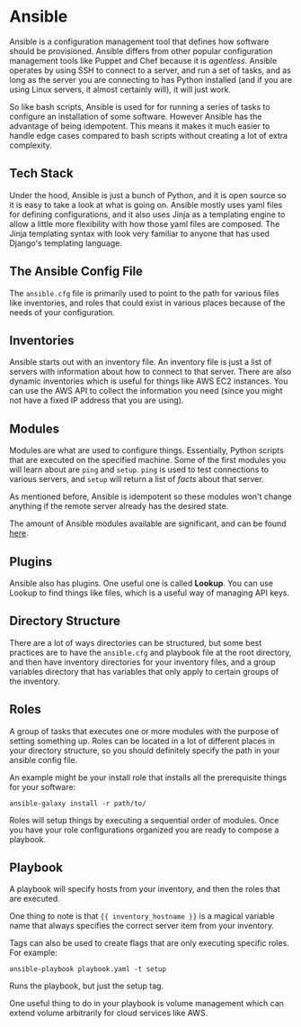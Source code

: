 # Ansible

Ansible is a configuration management tool that defines how software should be provisioned. Ansible differs from other popular configuration management tools like Puppet and Chef because it is *agentless*. Ansible operates by using SSH to connect to a server, and run a set of tasks, and as long as the server you are connecting to has Python installed (and if you are using Linux servers, it almost certainly will), it will just work.

So like bash scripts, Ansible is used for for running a series of tasks to configure an installation of some software. However Ansible has the advantage of being idempotent. This means it makes it much easier to handle edge cases compared to bash scripts without creating a lot of extra complexity.

## Tech Stack

Under the hood, Ansible is just a bunch of Python, and it is open source so it is easy to take a look at what is going on. Ansible mostly uses yaml files for defining configurations, and it also uses Jinja as a templating engine to allow a little more flexibility with how those yaml files are composed. The Jinja templating syntax with look very familiar to anyone that has used Django's templating language.

## The Ansible Config File

The `ansible.cfg` file is primarily used to point to the path for various files like inventories, and roles that could exist in various places because of the needs of your configuration.

## Inventories

Ansible starts out with an inventory file. An inventory file is just a list of servers with information about how to connect to that server. There are also dynamic inventories which is useful for things like AWS EC2 instances. You can use the AWS API to collect the information you need (since you might not have a fixed IP address that you are using).

## Modules

Modules are what are used to configure things. Essentially, Python scripts that are executed on the specified machine. Some of the first modules you will learn about are `ping` and `setup`. `ping` is used to test connections to various servers, and `setup` will return a list of *facts* about that server.

As mentioned before, Ansible is idempotent so these modules won't change anything if the remote server already has the desired state.

The amount of Ansible modules available are significant, and can be found [here](https://docs.ansible.com/ansible/latest/modules/modules_by_category.html).

## Plugins

Ansible also has plugins. One useful one is called **Lookup**. You can use Lookup to find things like files, which is a useful way of managing API keys.

## Directory Structure

There are a lot of ways directories can be structured, but some best practices are to have the `ansible.cfg` and playbook file at the root directory, and then have inventory directories for your inventory files, and a group variables directory that has variables that only apply to certain groups of the inventory.

## Roles

A group of tasks that executes one or more modules with the purpose of setting something up. Roles can be located in a lot of different places in your directory structure, so you should definitely specify the path in your ansible config file.

An example might be your install role that installs all the prerequisite things for your software:

`ansible-galaxy install -r path/to/`

Roles will setup things by executing a sequential order of modules. Once you have your role configurations organized you are ready to compose a playbook.

## Playbook

A playbook will specify hosts from your inventory, and then the roles that are executed.

One thing to note is that `{{ inventory_hostname }}` is a magical variable name that always specifies the correct server item from your inventory.

Tags can also be used to create flags that are only executing specific roles. For example:

`ansible-playbook playbook.yaml -t setup`

Runs the playbook, but just the setup tag.

One useful thing to do in your playbook is volume management which can extend volume arbitrarily for cloud services like AWS.
